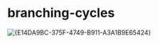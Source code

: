 # branching-cycles

![{E14DA9BC-375F-4749-B911-A3A1B9E65424}](https://github.com/user-attachments/assets/6e96677a-5a16-4f19-aa46-61501d690590)
